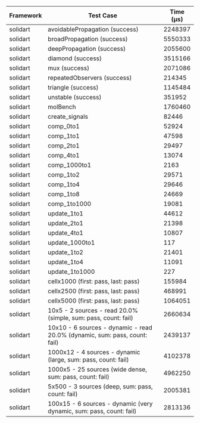 | Framework | Test Case | Time (μs) |
| --- | --- | --- |
| solidart | avoidablePropagation (success) | 2248397 |
| solidart | broadPropagation (success) | 5550333 |
| solidart | deepPropagation (success) | 2055600 |
| solidart | diamond (success) | 3515166 |
| solidart | mux (success) | 2071086 |
| solidart | repeatedObservers (success) | 214345 |
| solidart | triangle (success) | 1145484 |
| solidart | unstable (success) | 351952 |
| solidart | molBench | 1760460 |
| solidart | create_signals | 82446 |
| solidart | comp_0to1 | 52924 |
| solidart | comp_1to1 | 47598 |
| solidart | comp_2to1 | 29497 |
| solidart | comp_4to1 | 13074 |
| solidart | comp_1000to1 | 2163 |
| solidart | comp_1to2 | 29571 |
| solidart | comp_1to4 | 29646 |
| solidart | comp_1to8 | 24669 |
| solidart | comp_1to1000 | 19081 |
| solidart | update_1to1 | 44612 |
| solidart | update_2to1 | 21398 |
| solidart | update_4to1 | 10807 |
| solidart | update_1000to1 | 117 |
| solidart | update_1to2 | 21401 |
| solidart | update_1to4 | 11091 |
| solidart | update_1to1000 | 227 |
| solidart | cellx1000 (first: pass, last: pass) | 155984 |
| solidart | cellx2500 (first: pass, last: pass) | 468991 |
| solidart | cellx5000 (first: pass, last: pass) | 1064051 |
| solidart | 10x5 - 2 sources - read 20.0% (simple, sum: pass, count: fail) | 2660634 |
| solidart | 10x10 - 6 sources - dynamic - read 20.0% (dynamic, sum: pass, count: fail) | 2439137 |
| solidart | 1000x12 - 4 sources - dynamic (large, sum: pass, count: fail) | 4102378 |
| solidart | 1000x5 - 25 sources (wide dense, sum: pass, count: fail) | 4962250 |
| solidart | 5x500 - 3 sources (deep, sum: pass, count: fail) | 2005381 |
| solidart | 100x15 - 6 sources - dynamic (very dynamic, sum: pass, count: fail) | 2813136 |
